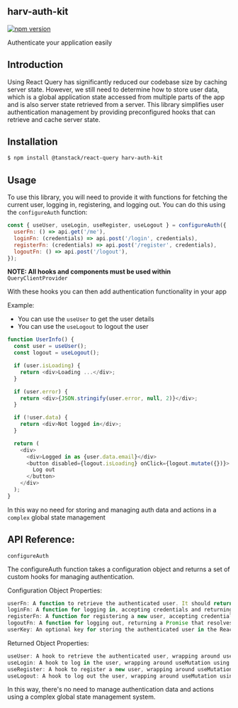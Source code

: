 ## harv-auth-kit

[![npm version](https://img.shields.io/npm/v/harv-auth-kit.svg)](https://www.npmjs.com/package/harv-auth-kit)

<p>Authenticate your application easily</p>

## Introduction

<p>Using React Query has significantly reduced our codebase size by caching server state. However, we still need to determine how to store user data, which is a global application state accessed from multiple parts of the app and is also server state retrieved from a server. This library simplifies user authentication management by providing preconfigured hooks that can retrieve and cache server state.</p>

## Installation

```bash
$ npm install @tanstack/react-query harv-auth-kit
```

## Usage

To use this library, you will need to provide it with functions for fetching the current user, logging in, registering, and logging out. You can do this using the `configureAuth` function:

```javascript
const { useUser, useLogin, useRegister, useLogout } = configureAuth({
  userFn: () => api.get('/me'),
  loginFn: (credentials) => api.post('/login', credentials),
  registerFn: (credentials) => api.post('/register', credentials),
  logoutFn: () => api.post('/logout'),
});
```

**NOTE: All hooks and components must be used within** `QueryClientProvider`

With these hooks you can then add authentication functionality in your app
<br />

Example:

 - You can use the `useUser` to get the user details <br />
 - You can use the `useLogout` to logout the user


```javascript
function UserInfo() {
  const user = useUser();
  const logout = useLogout();

  if (user.isLoading) {
    return <div>Loading ...</div>;
  }

  if (user.error) {
    return <div>{JSON.stringify(user.error, null, 2)}</div>;
  }

  if (!user.data) {
    return <div>Not logged in</div>;
  }

  return (
    <div>
      <div>Logged in as {user.data.email}</div>
      <button disabled={logout.isLoading} onClick={logout.mutate({})}>
        Log out
      </button>
    </div>
  );
}
```

In this way no need for storing and managing auth data and actions in a `complex` global state management

## API Reference:

`configureAuth`

The configureAuth function takes a configuration object and returns a set of custom hooks for managing authentication.

Configuration Object Properties:
```javascript
userFn: A function to retrieve the authenticated user. It should return a Promise resolving to the user object or null if unauthenticated.
loginFn: A function for logging in, accepting credentials and returning a Promise resolving to the user object.
registerFn: A function for registering a new user, accepting credentials and returning a Promise resolving to the new user object.
logoutFn: A function for logging out, returning a Promise that resolves when the logout action is completed.
userKey: An optional key for storing the authenticated user in the React Query cache, defaulting to ['authenticated-user'].
```    

Returned Object Properties:
```javascript
useUser: A hook to retrieve the authenticated user, wrapping around useQuery using the userFn and userKey from the configuration.
useLogin: A hook to log in the user, wrapping around useMutation using the loginFn. On success, it updates the authenticated user in the React Query cache.
useRegister: A hook to register a new user, wrapping around useMutation using the registerFn. On success, it updates the authenticated user in the cache.
useLogout: A hook to log out the user, wrapping around useMutation using the logoutFn. On success, it removes the authenticated user from the cache.
```
In this way, there's no need to manage authentication data and actions using a complex global state management system.
